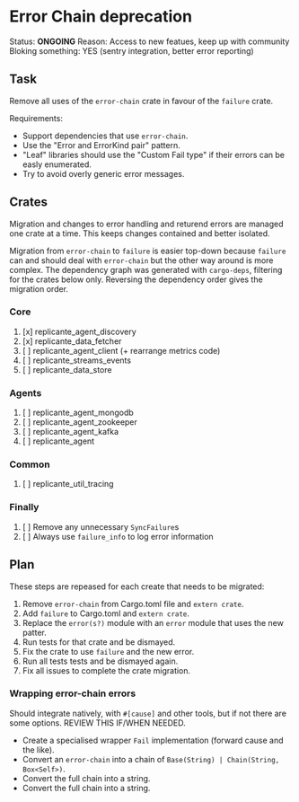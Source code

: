 # Error Chain deprecation
Status: **ONGOING**
Reason: Access to new featues, keep up with community
Bloking something: YES (sentry integration, better error reporting)


## Task
Remove all uses of the `error-chain` crate in favour of the `failure` crate.

Requirements:

  * Support dependencies that use `error-chain`.
  * Use the "Error and ErrorKind pair" pattern.
  * "Leaf" libraries should use the "Custom Fail type" if their errors can be easly enumerated.
  * Try to avoid overly generic error messages.


## Crates
Migration and changes to error handling and returend errors are managed one crate at a time.
This keeps changes contained and better isolated.

Migration from `error-chain` to `failure` is easier top-down because `failure` can and should
deal with `error-chain` but the other way around is more complex.
The dependency graph was generated with `cargo-deps`, filtering for the crates below only.
Reversing the dependency order gives the migration order.

### Core

  1. [x] replicante_agent_discovery
  2. [x] replicante_data_fetcher
  3. [ ] replicante_agent_client (+ rearrange metrics code)
  4. [ ] replicante_streams_events
  5. [ ] replicante_data_store

### Agents

  1. [ ] replicante_agent_mongodb
  2. [ ] replicante_agent_zookeeper
  3. [ ] replicante_agent_kafka
  4. [ ] replicante_agent

### Common

  1. [ ] replicante_util_tracing

### Finally

  1. [ ] Remove any unnecessary `SyncFailure`s
  2. [ ] Always use `failure_info` to log error information


## Plan
These steps are repeased for each create that needs to be migrated:

  1. Remove `error-chain` from Cargo.toml file and `extern crate`.
  2. Add `failure` to Cargo.toml and `extern crate`.
  3. Replace the `error(s?)` module with an `error` module that uses the new patter.
  4. Run tests for that crate and be dismayed.
  5. Fix the crate to use `failure` and the new error.
  6. Run all tests tests and be dismayed again.
  7. Fix all issues to complete the crate migration.


### Wrapping error-chain errors
Should integrate natively, with `#[cause]` and other tools, but if not there are some options.
REVIEW THIS IF/WHEN NEEDED.

  * Create a specialised wrapper `Fail` implementation (forward cause and the like).
  * Convert an `error-chain` into a chain of `Base(String) | Chain(String, Box<Self>)`.
  * Convert the full chain into a string.
  * Convert the full chain into a string.

